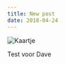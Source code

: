 ```yaml
---
title: New post
date: 2018-04-24
---
```

![Kaartje](/917c0b47e81ac9ad305e4ad0ff37d1f0.jpg)

Test voor Dave
